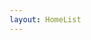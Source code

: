```yaml
---
layout: HomeList
---
```


<!-- ## Blog List:
* [vuepress](/home/Vuepress.html) 
* [React](/home/React.html)
* [从零搭建React全家桶项目](/home/BuildReactFormZero.html) -->
